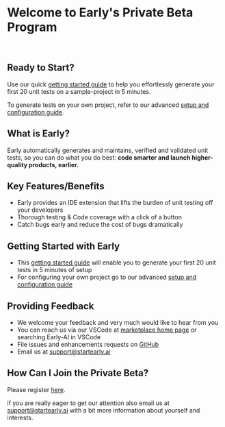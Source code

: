 


# Welcome to Early's Private Beta Program
<br>
  
## Ready to Start?


Use our quick [getting started guide](https://www.startearly.ai/elements/getting-started) to help you effortlessly generate your first 20 unit tests on a sample-project in 5 minutes.

To generate tests on your own project, refer to our advanced [setup and configuration guide](https://www.startearly.ai/elements/setup-and-configuration-guide). 


## What is Early?

Early automatically generates and maintains, verified and validated unit tests, so you can do what you do best: **code smarter and launch higher-quality products, earlier.**


## Key Features/Benefits
* Early provides an IDE extension that lifts the burden of unit testing off your developers
* Thorough testing & Code coverage with a click of a button
* Catch bugs early and reduce the cost of bugs dramatically
  

## Getting Started with Early
* This [getting started guide](https://www.startearly.ai/elements/getting-started) will enable you to generate your first 20 unit tests in 5 minutes of setup
* For configuring your own project go to our advanced [setup and configuration guide](https://www.startearly.ai/elements/setup-and-configuration-guide)

  

## Providing Feedback

* We welcome your feedback and very much would like to hear from you
* You can reach us via our VSCode  at [marketplace home page](https://marketplace.visualstudio.com/items?itemName=Early-AI.EarlyAI) or searching Early-AI in VSCode 
* File issues and enhancements requests on [GitHub](https://github.com/earlyai/earlyai-vscode-release/issues)
* Email us at [support@startearly.ai](mailto:support@startearly.ai)
  

## How Can I Join the Private Beta?

Please register [here](https://www.startearly.ai/beta).

if you are really eager to get our attention also email us at [support@startearly.ai](mailto:support@startearly.ai) with a bit more information about yourself and interests.
